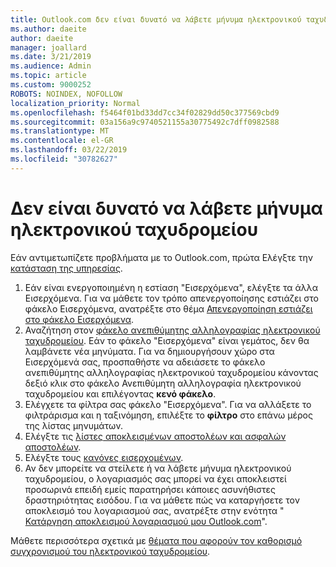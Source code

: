 ```yaml
---
title: Outlook.com δεν είναι δυνατό να λάβετε μήνυμα ηλεκτρονικού ταχυδρομείου
ms.author: daeite
author: daeite
manager: joallard
ms.date: 3/21/2019
ms.audience: Admin
ms.topic: article
ms.custom: 9000252
ROBOTS: NOINDEX, NOFOLLOW
localization_priority: Normal
ms.openlocfilehash: f5464f01bd33dd7cc34f02829dd50c377569cbd9
ms.sourcegitcommit: 03a156a9c9740521155a30775492c7dff0982588
ms.translationtype: MT
ms.contentlocale: el-GR
ms.lasthandoff: 03/22/2019
ms.locfileid: "30782627"
---
```

# <a name="cant-receive-email"></a>Δεν είναι δυνατό να λάβετε μήνυμα ηλεκτρονικού ταχυδρομείου

Εάν αντιμετωπίζετε προβλήματα με το Outlook.com, πρώτα Ελέγξτε την [κατάσταση της υπηρεσίας](https://go.microsoft.com/fwlink/p/?linkid=837482).

1. Εάν είναι ενεργοποιημένη η εστίαση "Εισερχόμενα", ελέγξτε τα άλλα Εισερχόμενα. Για να μάθετε τον τρόπο απενεργοποίησης εστιάζει στο φάκελο Εισερχόμενα, ανατρέξτε στο θέμα [Απενεργοποίηση εστιάζει στο φάκελο Εισερχόμενα](https://support.office.com/article/f714d94d-9e63-4217-9ccb-6cb2986aa1b2).
1. Αναζήτηση στον [φάκελο ανεπιθύμητης αλληλογραφίας ηλεκτρονικού ταχυδρομείου](https://outlook.live.com/mail/junkemail). Εάν το φάκελο "Εισερχόμενα" είναι γεμάτος, δεν θα λαμβάνετε νέα μηνύματα. Για να δημιουργήσουν χώρο στα Εισερχόμενά σας, προσπαθήστε να αδειάσετε το φάκελο ανεπιθύμητης αλληλογραφίας ηλεκτρονικού ταχυδρομείου κάνοντας δεξιό κλικ στο φάκελο Ανεπιθύμητη αλληλογραφία ηλεκτρονικού ταχυδρομείου και επιλέγοντας **κενό φάκελο**.
1. Ελέγχετε τα φίλτρα σας φάκελο "Εισερχόμενα". Για να αλλάξετε το φιλτράρισμα και η ταξινόμηση, επιλέξτε το **φίλτρο** στο επάνω μέρος της λίστας μηνυμάτων.
1. Ελέγξτε τις [λίστες αποκλεισμένων αποστολέων και ασφαλών αποστολέων](https://outlook.live.com/mail/options/mail/junkEmail).
1. Ελέγξτε τους [κανόνες εισερχομένων](https://outlook.live.com/mail/options/mail/rules).
1. Αν δεν μπορείτε να στείλετε ή να λάβετε μήνυμα ηλεκτρονικού ταχυδρομείου, ο λογαριασμός σας μπορεί να έχει αποκλειστεί προσωρινά επειδή εμείς παρατηρήσει κάποιες ασυνήθιστες δραστηριότητας εισόδου. Για να μάθετε πώς να καταργήσετε τον αποκλεισμό του λογαριασμού σας, ανατρέξτε στην ενότητα " [Κατάργηση αποκλεισμού λογαριασμού μου Outlook.com](https://support.office.com/article/f4ad2701-d166-4d8b-8a6a-9af2a1f8a4c4)".

Μάθετε περισσότερα σχετικά με [θέματα που αφορούν τον καθορισμό συγχρονισμού του ηλεκτρονικού ταχυδρομείου](https://support.office.com/article/d39e3341-8d79-4bf1-b3c7-ded602233642).
